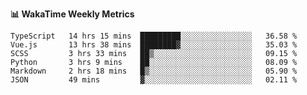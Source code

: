 **:bar_chart: WakaTime Weekly Metrics**

<!--START_SECTION:waka-->

```text
TypeScript   14 hrs 15 mins  █████████░░░░░░░░░░░░░░░░   36.58 %
Vue.js       13 hrs 38 mins  ████████▓░░░░░░░░░░░░░░░░   35.03 %
SCSS         3 hrs 33 mins   ██▒░░░░░░░░░░░░░░░░░░░░░░   09.15 %
Python       3 hrs 9 mins    ██░░░░░░░░░░░░░░░░░░░░░░░   08.09 %
Markdown     2 hrs 18 mins   █▒░░░░░░░░░░░░░░░░░░░░░░░   05.90 %
JSON         49 mins         ▓░░░░░░░░░░░░░░░░░░░░░░░░   02.11 %
```

<!--END_SECTION:waka-->
